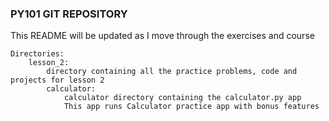 ### PY101 GIT REPOSITORY ###

This README will be updated as I move through the exercises and course

```
Directories:
    lesson_2:
        directory containing all the practice problems, code and projects for lesson 2
        calculator:
            calculator directory containing the calculator.py app
            This app runs Calculator practice app with bonus features
```
